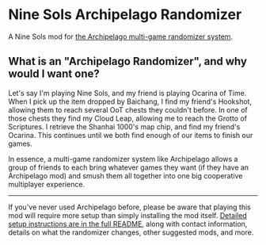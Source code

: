 # Nine Sols Archipelago Randomizer

A Nine Sols mod for [the Archipelago multi-game randomizer system](https://archipelago.gg/).

## What is an "Archipelago Randomizer", and why would I want one?

Let's say I'm playing Nine Sols, and my friend is playing Ocarina of Time. When I pick up the item dropped by Baichang, I find my friend's Hookshot, allowing them to reach several OoT chests they couldn't before. In one of those chests they find my Cloud Leap, allowing me to reach the Grotto of Scriptures. I retrieve the Shanhai 1000's map chip, and find my friend's Ocarina. This continues until we both find enough of our items to finish our games.

In essence, a multi-game randomizer system like Archipelago allows a group of friends to each bring whatever games they want (if they have an Archipelago mod) and smush them all together into one big cooperative multiplayer experience.

-----

If you've never used Archipelago before, please be aware that playing this mod will require more setup than simply installing the mod itself. [Detailed setup instructions are in the full README](https://github.com/Ixrec/NineSolsArchipelagoRandomizer?tab=readme-ov-file#installation), along with contact information, details on what the randomizer changes, other suggested mods, and more.